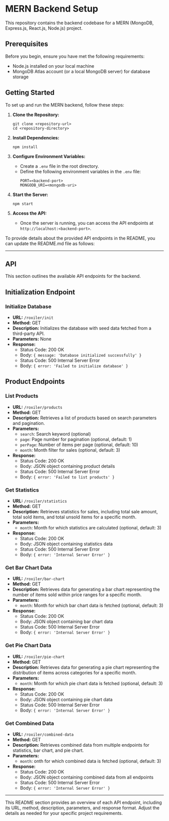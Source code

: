 # MERN Backend Setup

This repository contains the backend codebase for a MERN (MongoDB, Express.js, React.js, Node.js) project.

## Prerequisites

Before you begin, ensure you have met the following requirements:

- Node.js installed on your local machine
- MongoDB Atlas account (or a local MongoDB server) for database storage

## Getting Started

To set up and run the MERN backend, follow these steps:

1. **Clone the Repository:**

   ```
   git clone <repository-url>
   cd <repository-directory>
   ```

2. **Install Dependencies:**

   ```
   npm install
   ```

3. **Configure Environment Variables:**

   - Create a `.env` file in the root directory.
   - Define the following environment variables in the `.env` file:
     ```
     PORT=<backend-port>
     MONGODB_URI=<mongodb-uri>
     ```

4. **Start the Server:**

   ```
   npm start
   ```

5. **Access the API:**
   - Once the server is running, you can access the API endpoints at `http://localhost:<backend-port>`.

To provide details about the provided API endpoints in the README, you can update the README.md file as follows:

---

## API

This section outlines the available API endpoints for the backend.

## Initialization Endpoint

### Initialize Database

- **URL:** `/roxiler/init`
- **Method:** GET
- **Description:** Initializes the database with seed data fetched from a third-party API.
- **Parameters:** None
- **Response:**
  - Status Code: 200 OK
  - Body: `{ message: 'Database initialized successfully' }`
  - Status Code: 500 Internal Server Error
  - Body: `{ error: 'Failed to initialize database' }`

## Product Endpoints

### List Products

- **URL:** `/roxiler/products`
- **Method:** GET
- **Description:** Retrieves a list of products based on search parameters and pagination.
- **Parameters:**
  - `search`: Search keyword (optional)
  - `page`: Page number for pagination (optional, default: 1)
  - `perPage`: Number of items per page (optional, default: 10)
  - `month`: Month filter for sales (optional, default: 3)
- **Response:**
  - Status Code: 200 OK
  - Body: JSON object containing product details
  - Status Code: 500 Internal Server Error
  - Body: `{ error: 'Failed to list products' }`

### Get Statistics

- **URL:** `/roxiler/statistics`
- **Method:** GET
- **Description:** Retrieves statistics for sales, including total sale amount, total sold items, and total unsold items for a specific month.
- **Parameters:**
  - `month`: Month for which statistics are calculated (optional, default: 3)
- **Response:**
  - Status Code: 200 OK
  - Body: JSON object containing statistics data
  - Status Code: 500 Internal Server Error
  - Body: `{ error: 'Internal Server Error' }`

### Get Bar Chart Data

- **URL:** `/roxiler/bar-chart`
- **Method:** GET
- **Description:** Retrieves data for generating a bar chart representing the number of items sold within price ranges for a specific month.
- **Parameters:**
  - `month`: Month for which bar chart data is fetched (optional, default: 3)
- **Response:**
  - Status Code: 200 OK
  - Body: JSON object containing bar chart data
  - Status Code: 500 Internal Server Error
  - Body: `{ error: 'Internal Server Error' }`

### Get Pie Chart Data

- **URL:** `/roxiler/pie-chart`
- **Method:** GET
- **Description:** Retrieves data for generating a pie chart representing the distribution of items across categories for a specific month.
- **Parameters:**
  - `month`: Month for which pie chart data is fetched (optional, default: 3)
- **Response:**
  - Status Code: 200 OK
  - Body: JSON object containing pie chart data
  - Status Code: 500 Internal Server Error
  - Body: `{ error: 'Internal Server Error' }`

### Get Combined Data

- **URL:** `/roxiler/combined-data`
- **Method:** GET
- **Description:** Retrieves combined data from multiple endpoints for statistics, bar chart, and pie chart.
- **Parameters:**
  - `month`: onth for which combined data is fetched (optional, default: 3)
- **Response:**
  - Status Code: 200 OK
  - Body: JSON object containing combined data from all endpoints
  - Status Code: 500 Internal Server Error
  - Body: `{ error: 'Internal Server Error' }`

---

This README section provides an overview of each API endpoint, including its URL, method, description, parameters, and response format. Adjust the details as needed for your specific project requirements.
